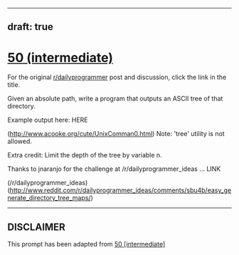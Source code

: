 ---
draft: true
----

# [50 (intermediate)](https://www.reddit.com/r/dailyprogrammer/comments/teu9p/592012_challenge_50_intermediate/)

For the original [r/dailyprogrammer](https://www.reddit.com/r/dailyprogrammer/) post and discussion, click the link in the title.

Given an absolute path, write a program that outputs an ASCII tree of that directory.

Example output here: HERE

(http://www.acooke.org/cute/UnixComman0.html)
Note: 'tree' utility is not allowed.

Extra credit: Limit the depth of the tree by variable n.

Thanks to jnaranjo for the challenge at /r/dailyprogrammer_ideas ... LINK

(/r/dailyprogrammer_ideas)
(http://www.reddit.com/r/dailyprogrammer_ideas/comments/sbu4b/easy_generate_directory_tree_maps/)

----
## **DISCLAIMER**
This prompt has been adapted from [50 [intermediate]](https://www.reddit.com/r/dailyprogrammer/comments/teu9p/592012_challenge_50_intermediate/
)

